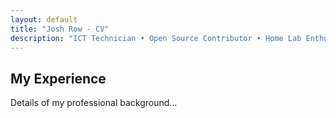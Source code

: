 ```yaml
---
layout: default
title: "Josh Row - CV"
description: "ICT Technician • Open Source Contributor • Home Lab Enthusiast"
---
```


<section class="section">
  <h2>My Experience</h2>
  <p>Details of my professional background...</p>
  <!-- Add your CV details here -->
</section>